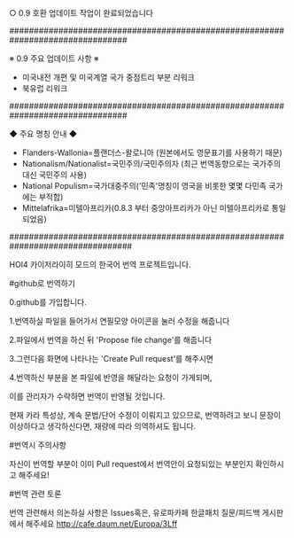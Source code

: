 ○ 0.9 호환 업데이트 작업이 완료되었습니다

################################################################################

※ 0.9 주요 업데이트 사항 ※
- 미국내전 개편 및 미국계열 국가 중점트리 부분 리워크
- 북유럽 리워크

################################################################################

◆ 주요 명칭 안내 ◆
- Flanders-Wallonia=플랜더스-왈로니아 (원본에서도 영문표기를 사용하기 때문)
- Nationalism/Nationalist=국민주의/국민주의자 (최근 번역동향으로는 국가주의 대신 국민주의 사용)
- National Populism=국가대중주의('민족'명칭이 영국을 비롯한 몇몇 다민족 국가에는 부적합)
- Mittelafrika=미텔아프리카(0.8.3 부터 중앙아프리카가 아닌 미텔아프리카로 통일되었음)

#################################################################################


HOI4 카이저라이히 모드의 한국어 번역 프로젝트입니다.


#github로 번역하기

0.github를 가입합니다.

1.번역하실 파일을 들어가서 연필모양 아이콘을 눌러 수정을 해줍니다

2.파일에서 번역을 하신 뒤 'Propose file change'를 해줍니다

3.그런다음 화면에 나타나는 'Create Pull request'를 해주시면

4.번역하신 부분을 본 파일에 반영을 해달라는 요청이 가게되며, 

이를 관리자가 수락하면 번역이 반영될 것입니다.

현재 카라 특성상, 계속 문법/단어 수정이 이뤄지고 있으므로, 번역하려고 보니 문장이 이상하다고 생각하신다면, 재량에 따라 의역하셔도 됩니다.



#번역시 주의사항

자신이 번역할 부분이 이미 Pull request에서 번역안이 요청되있는 부분인지 확인하시고 해주세요!



#번역 관련 토론

번역 관련해서 의논하실 사항은 Issues혹은, 유로파카페 한글패치 질문/피드백 게시판에서 해주세요
http://cafe.daum.net/Europa/3Lff
